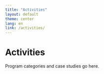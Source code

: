 ```yaml
---
title: "Activities"
layout: default
theme: center
lang: en
link: /activities/
---
```


# Activities
Program categories and case studies go here.
